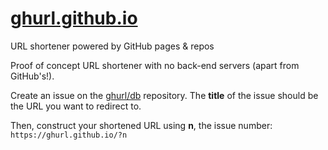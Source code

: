 # [ghurl.github.io](https://ghurl.github.io)

URL shortener powered by GitHub pages & repos

Proof of concept URL shortener with no back-end servers (apart from GitHub's!).

Create an issue on the [ghurl/db](https://github.com/ghurl/db/issues) repository.
The **title** of the issue should be the URL you want to redirect to.

Then, construct your shortened URL using **n**, the issue number:
`https://ghurl.github.io/?n`
